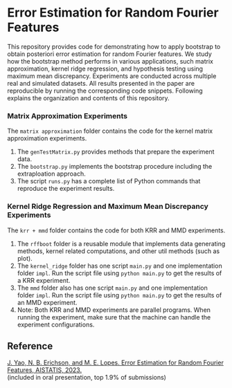 # Error Estimation for Random Fourier Features

This repository provides code for demonstrating how to apply bootstrap to obtain posteriori error estimation for random Fourier features. We study how the bootstrap method performs in various applications, such matrix approximation, kernel ridge regression, and hypothesis testing using maximum mean discrepancy. Experiments are conducted across multiple real and simulated datasets. All results presented in the paper are reproducible by running the corresponding code snippets. Following explains the organization and contents of this repository.   

### Matrix Approximation Experiments

The `matrix approximation` folder contains the code for the kernel matrix approximation experiments.
1. The `genTestMatrix.py` provides methods that prepare the experiment data. 
2. The `bootstrap.py` implements the bootstrap procedure including the extraploation approach. 
3. The script `runs.py` has a complete list of Python commands that reproduce the experiment results.

### Kernel Ridge Regression and Maximum Mean Discrepancy Experiments

The `krr + mmd` folder contains the code for both KRR and MMD experiments.
1. The `rffboot` folder is a reusable module that implements data generating methods, kernel related computations, and other util methods (such as plot).
2. The `kernel_ridge` folder has one script `main.py` and one implementation folder `impl`. Run the script file using `python main.py` to get the results of a KRR experiment. 
3. The `mmd` folder also has one script `main.py` and one implementation folder `impl`. Run the script file using `python main.py` to get the results of an MMD experiment.
4. Note: Both KRR and MMD experiments are parallel programs. When running the experiment, make sure that the machine can handle the experiment configurations.  

## Reference
[J. Yao, N. B. Erichson, and M. E. Lopes. Error Estimation for Random Fourier Features, AISTATIS, 2023.](link_later) \
(included in oral presentation, top 1.9% of submissions)